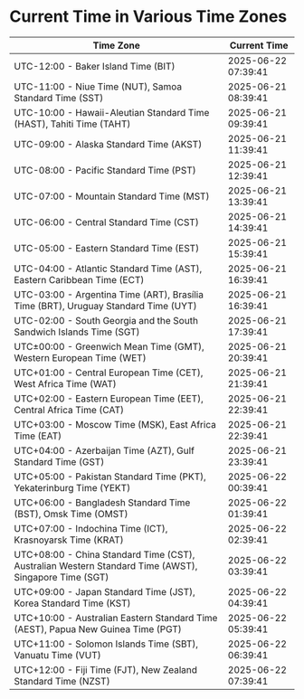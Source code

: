 # Current Time in Various Time Zones

| Time Zone | Current Time |
|-----------|--------------|
| UTC-12:00 - Baker Island Time (BIT) | 2025-06-22 07:39:41 |
| UTC-11:00 - Niue Time (NUT), Samoa Standard Time (SST) | 2025-06-21 08:39:41 |
| UTC-10:00 - Hawaii-Aleutian Standard Time (HAST), Tahiti Time (TAHT) | 2025-06-21 09:39:41 |
| UTC-09:00 - Alaska Standard Time (AKST) | 2025-06-21 11:39:41 |
| UTC-08:00 - Pacific Standard Time (PST) | 2025-06-21 12:39:41 |
| UTC-07:00 - Mountain Standard Time (MST) | 2025-06-21 13:39:41 |
| UTC-06:00 - Central Standard Time (CST) | 2025-06-21 14:39:41 |
| UTC-05:00 - Eastern Standard Time (EST) | 2025-06-21 15:39:41 |
| UTC-04:00 - Atlantic Standard Time (AST), Eastern Caribbean Time (ECT) | 2025-06-21 16:39:41 |
| UTC-03:00 - Argentina Time (ART), Brasília Time (BRT), Uruguay Standard Time (UYT) | 2025-06-21 16:39:41 |
| UTC-02:00 - South Georgia and the South Sandwich Islands Time (SGT) | 2025-06-21 17:39:41 |
| UTC±00:00 - Greenwich Mean Time (GMT), Western European Time (WET) | 2025-06-21 20:39:41 |
| UTC+01:00 - Central European Time (CET), West Africa Time (WAT) | 2025-06-21 21:39:41 |
| UTC+02:00 - Eastern European Time (EET), Central Africa Time (CAT) | 2025-06-21 22:39:41 |
| UTC+03:00 - Moscow Time (MSK), East Africa Time (EAT) | 2025-06-21 22:39:41 |
| UTC+04:00 - Azerbaijan Time (AZT), Gulf Standard Time (GST) | 2025-06-21 23:39:41 |
| UTC+05:00 - Pakistan Standard Time (PKT), Yekaterinburg Time (YEKT) | 2025-06-22 00:39:41 |
| UTC+06:00 - Bangladesh Standard Time (BST), Omsk Time (OMST) | 2025-06-22 01:39:41 |
| UTC+07:00 - Indochina Time (ICT), Krasnoyarsk Time (KRAT) | 2025-06-22 02:39:41 |
| UTC+08:00 - China Standard Time (CST), Australian Western Standard Time (AWST), Singapore Time (SGT) | 2025-06-22 03:39:41 |
| UTC+09:00 - Japan Standard Time (JST), Korea Standard Time (KST) | 2025-06-22 04:39:41 |
| UTC+10:00 - Australian Eastern Standard Time (AEST), Papua New Guinea Time (PGT) | 2025-06-22 05:39:41 |
| UTC+11:00 - Solomon Islands Time (SBT), Vanuatu Time (VUT) | 2025-06-22 06:39:41 |
| UTC+12:00 - Fiji Time (FJT), New Zealand Standard Time (NZST) | 2025-06-22 07:39:41 |
